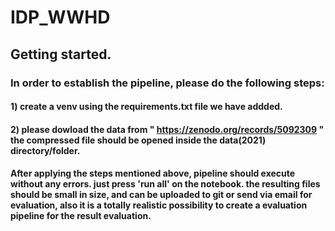 # IDP_WWHD

## Getting started.
### In order to establish the pipeline, please do the following steps:
#### 1) create a venv using the requirements.txt file we have addded.
#### 2) please dowload the data from " https://zenodo.org/records/5092309 " the compressed file should be opened inside the data(2021) directory/folder. 
#### After applying the steps mentioned above, pipeline should execute without any errors. just press 'run all' on the notebook. the resulting files should be small in size, and can be uploaded to git or send via email for evaluation, also it is a totally realistic possibility to create a evaluation pipeline for the result evaluation.